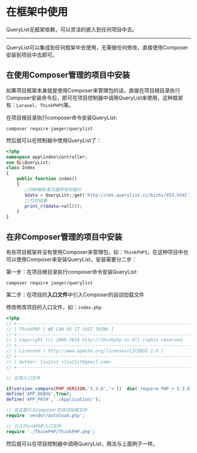 # 在框架中使用

QueryList无框架依赖，可以灵活的嵌入到任何项目中去。

---




QueryList可以集成到任何框架中去使用，无需做任何修改，直接使用Composer安装到项目中去即可。


## 在使用Composer管理的项目中安装

如果项目框架本身就是使用Composer来管理包的话，直接在项目根目录执行Composer安装命令后，即可在项目控制器中调用QueryList来使用，这种框架有：`Laravel`、`ThinkPHP5`等。

在项目根目录执行composer命令安装QueryList:

```shell
composer require jaeger/querylist
```

然后就可以在控制器中使用QueryList了：

```php
<?php
namespace app\index\controller;
use QL\QueryList;
class Index
{
    public function index()
    {
       //DOM解析某页面所有的图片
       $data = QueryList::get('http://cms.querylist.cc/bizhi/453.html')->find('img')->attrs('src');
       //打印结果
       print_r($data->all());
    }
}
```

## 在非Composer管理的项目中安装

有些项目框架并没有使用Composer来管理包，如：`ThinkPHP3`，在这种项目中也可以使用Composer来安装QueryList，安装需要分二步：

第一步：在项目根目录执行composer命令安装QueryList:

```shell
composer require jaeger/querylist
```

第二步：在项目的**入口文件**中引入Composer的自动加载文件

修改修改项目的入口文件，如：`index.php`

```php
<?php
// +----------------------------------------------------------------------
// | ThinkPHP [ WE CAN DO IT JUST THINK ]
// +----------------------------------------------------------------------
// | Copyright (c) 2006-2014 http://thinkphp.cn All rights reserved.
// +----------------------------------------------------------------------
// | Licensed ( http://www.apache.org/licenses/LICENSE-2.0 )
// +----------------------------------------------------------------------
// | Author: liu21st <liu21st@gmail.com>
// +----------------------------------------------------------------------

// 应用入口文件

if(version_compare(PHP_VERSION,'5.3.0','<'))  die('require PHP > 5.3.0 !');
define('APP_DEBUG',True);
define('APP_PATH','./Application/');

// 在这里引入Composer的自动加载文件
require 'vendor/autoload.php';

// 引入ThinkPHP入口文件
require './ThinkPHP/ThinkPHP.php';

```

然后就可以在项目控制器中调用QueryList，用法与上面例子一样。